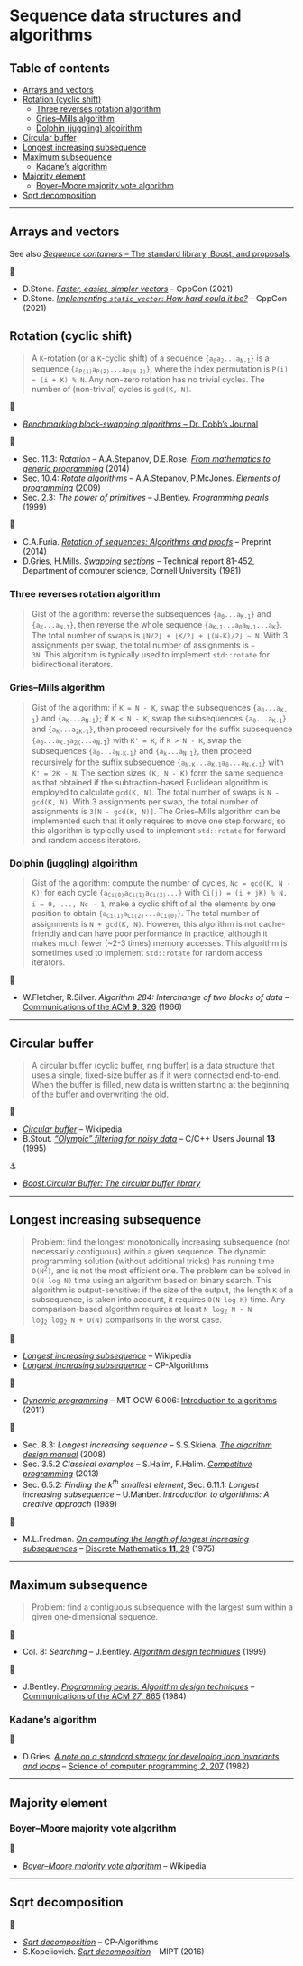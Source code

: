 # Sequence data structures and algorithms <!-- omit in toc -->

## Table of contents <!-- omit in toc -->

- [Arrays and vectors](#arrays-and-vectors)
- [Rotation (cyclic shift)](#rotation-cyclic-shift)
	- [Three reverses rotation algorithm](#three-reverses-rotation-algorithm)
	- [Gries–Mills algorithm](#griesmills-algorithm)
	- [Dolphin (juggling) algoirithm](#dolphin-juggling-algoirithm)
- [Circular buffer](#circular-buffer)
- [Longest increasing subsequence](#longest-increasing-subsequence)
- [Maximum subsequence](#maximum-subsequence)
	- [Kadane’s algorithm](#kadanes-algorithm)
- [Majority element](#majority-element)
	- [Boyer–Moore majority vote algorithm](#boyermoore-majority-vote-algorithm)
- [Sqrt decomposition](#sqrt-decomposition)

---

## Arrays and vectors

See also [*Sequence containers* – The standard library, Boost, and proposals](../cpp/std_library.md#sequence-containers).

:movie_camera:

- D.Stone. [*Faster, easier, simpler vectors*](https://www.youtube.com/watch?v=MfFzr9qqPDw) – CppCon (2021)
- D.Stone. [*Implementing `static_vector`: How hard could it be?*](https://www.youtube.com/watch?v=I8QJLGI0GOE) – CppCon (2021)

## Rotation (cyclic shift)

> A `K`-rotation (or a `K`-cyclic shift) of a sequence <code>{a<sub>0</sub>a<sub>2</sub>...a<sub>N-1</sub>}</code> is a sequence <code>{a<sub>P(1)</sub>a<sub>P(2)</sub>...a<sub>P(N-1)</sub>}</code>, where the index permutation is `P(i) = (i + K) % N`. Any non-zero rotation has no trivial cycles. The number of (non-trivial) cycles is `gcd(K, N)`.

:link:

- [*Benchmarking block-swapping algorithms* – Dr. Dobb’s Journal](http://www.drdobbs.com/parallel/benchmarking-block-swapping-algorithms/232900395)

:book:

- Sec. 11.3: *Rotation* – A.A.Stepanov, D.E.Rose. [*From mathematics to generic programming*](http://www.fm2gp.com/) (2014)
- Sec. 10.4: *Rotate algorithms* – A.A.Stepanov, P.McJones. [*Elements of programming*](http://elementsofprogramming.com/) (2009)
- Sec. 2.3: *The power of primitives* – J.Bentley. *Programming pearls* (1999)

:page_facing_up:

- C.A.Furia. [*Rotation of sequences: Algorithms and proofs*](https://arxiv.org/abs/1406.5453) – Preprint (2014)
- D.Gries, H.Mills. [*Swapping sections*]((https://hdl.handle.net/1813/6292)) – Technical report 81-452, Department of computer science, Cornell University (1981)

### Three reverses rotation algorithm

> Gist of the algorithm: reverse the subsequences <code>{a<sub>0</sub>...a<sub>K-1</sub>}</code> and <code>{a<sub>K</sub>...a<sub>N-1</sub>}</code>, then reverse the whole sequence <code>{a<sub>K-1</sub>...a<sub>0</sub>a<sub>N-1</sub>...a<sub>K</sub>}</code>. The total number of swaps is <code>&lfloor;N/2&rfloor; + &lfloor;K/2&rfloor; + &lfloor;(N-K)/2&rfloor; &sim; N</code>. With 3 assignments per swap, the total number of assignments is <code>&sim; 3N</code>. This algorithm is typically used to implement `std::rotate` for bidirectional iterators.

### Gries–Mills algorithm

> Gist of the algorithm: if `K = N - K`, swap the subsequences <code>{a<sub>0</sub>...a<sub>K-1</sub>}</code> and <code>{a<sub>K</sub>...a<sub>N-1</sub>}</code>; if `K < N - K`, swap the subsequences <code>{a<sub>0</sub>...a<sub>K-1</sub>}</code> and <code>{a<sub>K</sub>...a<sub>2K-1</sub>}</code>, then proceed recursively for the suffix subsequence <code>{a<sub>0</sub>...a<sub>K-1</sub>a<sub>2K</sub>...a<sub>N-1</sub>}</code> with `K' = K`; if `K > N - K`, swap the subsequences <code>{a<sub>0</sub>...a<sub>N-K-1</sub>}</code> and <code>{a<sub>k</sub>...a<sub>N-1</sub>}</code>, then proceed recursively for the suffix subsequence <code>{a<sub>N-K</sub>...a<sub>K-1</sub>a<sub>0</sub>...a<sub>N-K-1</sub>}</code> with `K' = 2K - N`. The section sizes `(K, N - K)` form the same sequence as that obtained if the subtraction-based Euclidean algorithm is employed to calculate `gcd(K, N)`. The total number of swaps is `N - gcd(K, N)`. With 3 assignments per swap, the total number of assignments is `3[N - gcd(K, N)]`. The Gries–Mills algorithm can be implemented such that it only requires to move one step forward, so this algorithm is typically used to implement `std::rotate` for forward and random access iterators.

### Dolphin (juggling) algoirithm

> Gist of the algorithm: compute the number of cycles, `Nc = gcd(K, N - K)`; for each cycle <code>{a<sub>Ci(0)</sub>a<sub>Ci(1)</sub>a<sub>Ci(2)</sub>...}</code> with `Ci(j) = (i + jK) % N, i = 0, ..., Nc - 1`, make a cyclic shift of all the elements by one position to obtain <code>{a<sub>Ci(1)</sub>a<sub>Ci(2)</sub>...a<sub>Ci(0)</sub>}</code>. The total number of assignments is `N + gcd(K, N)`. However, this algorithm is not cache-friendly and can have poor performance in practice, although it makes much fewer (~2-3 times) memory accesses. This algorithm is sometimes used to implement `std::rotate` for random access iterators.

:page_facing_up:

- W.Fletcher, R.Silver. *Algorithm 284: Interchange of two blocks of data* – [Communications of the ACM **9**, 326](https://dx.doi.org/10.1145/355592.365609) (1966)

---

## Circular buffer

> A circular buffer (cyclic buffer, ring buffer) is a data structure that uses a single, fixed-size buffer as if it were connected end-to-end. When the buffer is filled, new data is written starting at the beginning of the buffer and overwriting the old.

:link:

- [*Circular buffer*](https://en.wikipedia.org/wiki/Circular_buffer) – Wikipedia
- B.Stout. [*“Olympic” filtering for noisy data*](https://github.com/eugnsp/CUJ/blob/master/13.03/stout/stout.md) – C/C++ Users Journal **13** (1995)

:anchor:

- [*Boost.Circular Buffer: The circular buffer library*](https://www.boost.org/doc/libs/release/libs/circular_buffer/)

---

## Longest increasing subsequence

> Problem: find the longest monotonically increasing subsequence (not necessarily contiguous) within a given sequence. The dynamic programming solution (without additional tricks) has running time <code>O(N<sup>2</sup>)</code>, and is not the most efficient one. The problem can be solved in `O(N log N)` time using an algorithm based on binary search. This algorithm is output-sensitive: if the size of the output, the length `K` of a subsequence, is taken into account, it requires `O(N log K)` time. Any comparison-based algorithm requires at least <code>N log<sub>2</sub> N - N log<sub>2</sub> log<sub>2</sub> N + O(N)</code> comparisons in the worst case.

:link:

- [*Longest increasing subsequence*](https://en.wikipedia.org/wiki/Longest_increasing_subsequence) – Wikipedia
- [*Longest increasing subsequence*](https://cp-algorithms.com/sequences/longest_increasing_subsequence.html) – CP-Algorithms

:movie_camera:

- [*Dynamic programming*](https://www.youtube.com/watch?v=1ivFSH0ijOM&t=2570) – MIT OCW 6.006: [Introduction to algorithms](https://ocw.mit.edu/courses/electrical-engineering-and-computer-science/6-006-introduction-to-algorithms-fall-2011/index.htm) (2011)

:book:

- Sec. 8.3: *Longest increasing sequence* – S.S.Skiena. [*The algorithm design manual*](http://www.algorist.com/) (2008)
- Sec. 3.5.2 *Classical examples* – S.Halim, F.Halim. [*Competitive programming*](https://cpbook.net/) (2013)
- Sec. 6.5.2: *Finding the k<sup>th</sup> smallest element*, Sec. 6.11.1: *Longest increasing subsequence* – U.Manber. *Introduction to algorithms: A creative approach* (1989)

:page_facing_up:

- M.L.Fredman. [*On computing the length of longest increasing subsequences*](https://core.ac.uk/download/pdf/82290717.pdf) – [Discrete Mathematics **11**, 29](https://dx.doi.org/10.1016/0012-365X(75)90103-X) (1975)

<!--### Counting the number of longest increasing subsequences-->

---

## Maximum subsequence

> Problem: find a contiguous subsequence with the largest sum within a given one-dimensional sequence.

:book:

- Col. 8: *Searching* – J.Bentley. [*Algorithm design techniques*](https://www.oreilly.com/library/view/programming-pearls-second/9780134498058/) (1999)

:page_facing_up:

- J.Bentley. [*Programming pearls: Algorithm design techniques*](http://akira.ruc.dk/~keld/teaching/algoritmedesign_f03/Artikler/05/Bentley84.pdf) – [Communications of the ACM *27*, 865](https://dx.doi.org/10.1145/358234.381162) (1984)

### Kadane’s algorithm

:page_facing_up:

- D.Gries. [*A note on a standard strategy for developing loop invariants and loops*](https://core.ac.uk/download/pdf/82596333.pdf) – [Science of computer programming *2*, 207](https://dx.doi.org/10.1016/0167-6423(83)90015-1) (1982)

---

## Majority element

### Boyer–Moore majority vote algorithm

:link:

- [*Boyer–Moore majority vote algorithm*](https://en.wikipedia.org/wiki/Boyer%E2%80%93Moore_majority_vote_algorithm) – Wikipedia

---

## Sqrt decomposition

:link:

- [*Sqrt decomposition*](https://cp-algorithms.com/data_structures/sqrt_decomposition.html) – CP-Algorithms
- S.Kopeliovich. [*Sqrt decomposition*](http://acm.math.spbu.ru/~sk1/mm/lections/mipt2016-sqrt/mipt-2016-burunduk1-sqrt.en.pdf) – MIPT (2016)
